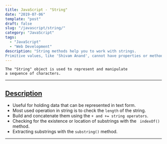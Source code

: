 ```yaml
---
title: JavaScript - "String"
date: "2019-07-06"
template: "post"
draft: false
slug: "/javascript/string/"
category: "JavaScript"
tags:
  - "JavaScript"
  - "Web Development"
description: "String methods help you to work with strings.
Primitive values, like 'Shivam Anand', cannot have properties or methods (because they are not objects)."
---
```


```
The "String" object is used to represent and manipulate
a sequence of characters.
```

---

## <ins>**Description**</ins>

- Useful for holding data that can be represented in text form.
- Most used operation in string is to check the `length` of the string.
- Build and concatenate them using the `+ and += string operators`.
- Checking for the existence or location of substrings with the ` indexOf()` method.
- Extracting substrings with the `substring()` method.

---
